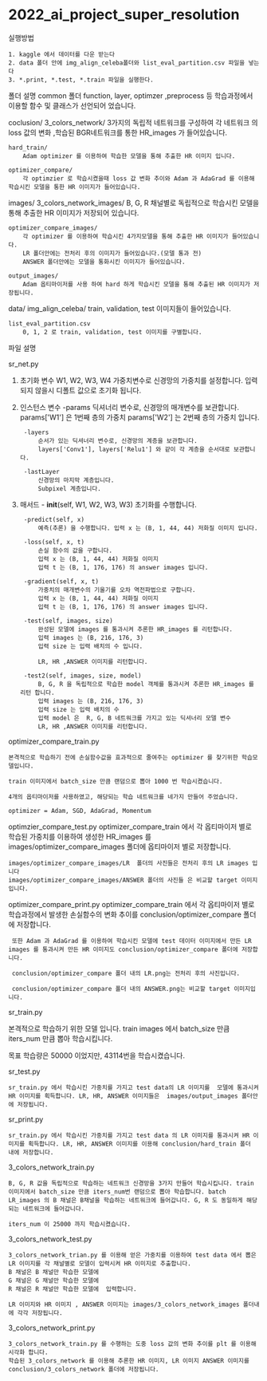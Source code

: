 # 2022_ai_project_super_resolution

실행방법

    1. kaggle 에서 데이터를 다운 받는다 
    2. data 폴더 안에 img_align_celeba폴더와 list_eval_partition.csv 파일을 넣는다 
    3. *.print, *.test, *.train 파일을 실행한다.

         
폴더 설명 
common 폴더
    function, layer, optimzer ,preprocess 등 학습과정에서 이용할 함수 및 클래스가 선언되어 었습니다.

coclusion/
    3_colors_network/
        3가지의 독립적 네트워크를 구성하여 각 네트워크 의 loss 값의 변화 ,학습된 BGR네트워크를 통한 HR_images 가 들어있습니다.
    
    hard_train/
        Adam optimizer 를 이용하여 학습한 모델을 통해 추출한 HR 이미지 입니다.

    optimizer_compare/
        각 optimzier 로 학습시켰을때 loss 값 변화 추이와 Adam 과 AdaGrad 를 이용해 학습시킨 모델을 통한 HR 이미지가 들어있습니다.
images/
    3_colors_network_images/
        B, G, R 채널별로 독립적으로 학습시킨 모델을 통해 추출한 HR 이미지가 저장되어 있습니다.

    optimizer_compare_images/
        각 optimizer 를 이용하여 학습시킨 4가지모델을 통해 추출한 HR 이미지가 들어있습니다.
        LR 폴더안에는 전처리 후의 이미지가 들어있습니다.(모델 통과 전)
        ANSWER 폴더안에는 모델을 통화시킨 이미지가 들어있습니다.

    output_images/
        Adam 옵티마이저를 사용 하여 hard 하게 학습시킨 모델을 통해 추출된 HR 이미지가 저장됩니다.

data/
    img_align_celeba/
        train, validation, test 이미지들이 들어있습니다.
    
    list_eval_partition.csv
        0, 1, 2 로 train, validation, test 이미지를 구별합니다.

파일 설명 

sr_net.py

1. 초기화 변수
        W1, W2, W3, W4 
            가중치변수로 신경망의 가중치를 설정합니다.
            입력되지 않을시 디폴트 값으로 초기화 됩니다.

2. 인스턴스 변수
        -params
            딕셔너리 변수로, 신경망의 매개변수를 보관합니다.
            params['W1'] 은 1번째 층의 가중치
            params['W2'] 는 2번째 층의 가중치 입니다.

        -layers
            순서가 있는 딕셔너리 변수로, 신경망의 계층을 보관합니다. 
            layers['Conv1'], layers['Relu1'] 와 같이 각 계층을 순서대로 보관합니다.

        -lastLayer  
            신경망의 마지막 계층입니다. 
            Subpixel 계층입니다.

3. 매서드
        - __init__(self, W1, W2, W3, W3) 
            초기화를 수행합니다.

        -predict(self, x)
            예측(추론) 을 수행합니다. 입력 x 는 (B, 1, 44, 44) 저화질 이미지 입니다.

        -loss(self, x, t)
            손실 함수의 값을 구합니다.
            입력 x 는 (B, 1, 44, 44) 저화질 이미지 
            입력 t 는 (B, 1, 176, 176) 의 answer images 입니다.

        -gradient(self, x, t)
            가중치의 매개변수의 기울기를 오차 역전파법으로 구합니다.
            입력 x 는 (B, 1, 44, 44) 저화질 이미지 
            입력 t 는 (B, 1, 176, 176) 의 answer images 입니다.

        -test(self, images, size)
            완성된 모델에 images 를 통과시켜 추론한 HR_images 를 리턴합니다.
            입력 images 는 (B, 216, 176, 3)
            입력 size 는 입력 배치의 수 입니다.

            LR, HR ,ANSWER 이미지를 리턴합니다.

        -test2(self, images, size, model)
            B, G, R 을 독립적으로 학습한 model 객체를 통과시켜 추론한 HR_images 를 리턴 합니다.
            입력 images 는 (B, 216, 176, 3)
            입력 size 는 입력 배치의 수
            입력 model 은  R, G, B 네트워크를 가지고 있는 딕셔너리 모델 변수
            LR, HR ,ANSWER 이미지를 리턴합니다.


optimizer_compare_train.py

    본격적으로 학습하기 전에 손실함수값을 효과적으로 줄여주는 optimizer 를 찾기위한 학습모델입니다.

    train 이미지에서 batch_size 만큼 랜덤으로 뽑아 1000 번 학습시켰습니다.

    4개의 옵티마이저를 사용하였고, 해당되는 학습 네트워크를 네가지 만들어 주었습니다.
    
    optimizer = Adam, SGD, AdaGrad, Momentum



optimzier_compare_test.py
    optimizer_compare_train 에서 각 옵티마이저 별로 학습된 가중치를 이용하여 생성한 HR_images 를  images/optimizer_compare_images 폴더에 옵티마이저 별로 저장합니다.

    images/optimizer_compare_images/LR  폴더의 사진들은 전처리 후의 LR images 입니다
    images/optimizer_compare_images/ANSWER 폴더의 사진들 은 비교할 target 이미지 입니다.

optimizer_compare_print.py
     optimizer_compare_train 에서 각 옵티마이저 별로 학습과정에서 발생한 손실함수의 변화 추이를 conclusion/optimizer_compare 폴더에 저장합니다.

     또한 Adam 과 AdaGrad 를 이용하여 학습시킨 모델에 test 데이터 이미지에서 만든 LR images 를 통과시켜 만든 HR 이미지도 conclusion/optimizer_compare 폴더에 저장합니다.

     conclusion/optimizer_compare 폴더 내의 LR.png는 전처리 후의 사진입니다.

     conclusion/optimizer_compare 폴더 내의 ANSWER.png는 비교할 target 이미지입니다.
     

sr_train.py

   본격적으로 학습하기 위한 모델 입니다. train images 에서 batch_size 만큼 iters_num 만큼 뽑아 학습시킵니다.
   
   목표 학습량은 50000 이었지만, 43114번을 학습시켰습니다.
   
sr_test.py

    sr_train.py 에서 학습시킨 가중치를 가지고 test data의 LR 이미지를  모델에 통과시켜 HR 이미지를 획득합니다. LR, HR, ANSWER 이미지들은  images/output_images 폴더안에 저장됩니다.

sr_print.py

    sr_train.py 에서 학습시킨 가중치를 가지고 test data 의 LR 이미지를 통과시켜 HR 이미지를 획득합니다. LR, HR, ANSWER 이미지를 이용해 conclusion/hard_train 폴더 내에 저장합니다.
            

3_colors_network_train.py

    B, G, R 값을 독립적으로 학습하는 네트워크 신경망을 3가지 만들어 학습시킵니다. train 이미지에서 batch_size 만큼 iters_num번 랜덤으로 뽑아 학습합니다. batch LR_images 의 B 채널은 B채널을 학습하는 네트워크에 들어갑니다. G, R 도 동일하게 해당되는 네트워크에 들어갑니다.

    iters_num 이 25000 까지 학습시켰습니다.

3_colors_network_test.py
    
    3_colors_network_trian.py 를 이용해 얻은 가중치를 이용하여 test data 에서 뽑은 LR 이미지를 각 채널별로 모델이 입력시켜 HR 이미지로 추출합니다. 
    B 채널은 B 채널만 학습한 모델에 
    G 채널은 G 채널만 학습한 모델에 
    R 채널은 R 채널만 학습한 모델에  입력합니다.

    LR 이미지와 HR 이미지 , ANSWER 이미지는 images/3_colors_network_images 폴더내에 각각 저장됩니다.

3_colors_network_print.py

    3_colors_network_train.py 를 수행하는 도중 loss 값의 변화 추이를 plt 를 이용해 시각화 합니다. 
    학습된 3_colors_network 를 이용해 추론한 HR 이미지, LR 이미지 ANSWER 이미지를  conclusion/3_colors_network 폴더에 저장됩니다.


